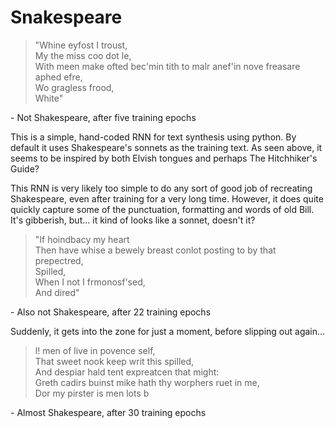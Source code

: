 # Snakespeare

>"Whine eyfost I troust,<br>
>My the miss coo dot le,<br>
>With meen make ofted bec'min tith to malr anef'in nove freasare aphed efre,<br>
>Wo gragless frood,<br>
>White"<br>

\- Not Shakespeare, after five training epochs

This is a simple, hand-coded RNN for text synthesis using python. By default it uses Shakespeare's sonnets as the training text. As seen above, it seems to be inspired by both Elvish tongues and perhaps The Hitchhiker's Guide?

This RNN is very likely too simple to do any sort of good job of recreating Shakespeare, even after training for a very long time. However, it does quite quickly capture some of the punctuation, formatting and words of old Bill. It's gibberish, but... it kind of looks like a sonnet, doesn't it?

>"If hoindbacy my heart<br>
>Then have whise a bewely breast conlot posting to by that prepectred,<br>
>Spilled,<br>
>When I not I frmonosf'sed,<br>
>And dired"<br>

\- Also not Shakespeare, after 22 training epochs

Suddenly, it gets into the zone for just a moment, before slipping out again...

>l! men of live in povence self,<br>
>That sweet nook keep writ this spilled,<br>
>And despiar hald tent expreatcen that might:<br>
>Greth cadirs buinst mike hath thy worphers ruet in me,<br>
>Dor my pirster is men lots b<br>

\- Almost Shakespeare, after 30 training epochs
